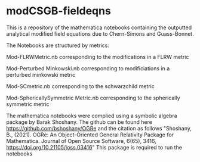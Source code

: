 # modCSGB-fieldeqns
This is a repository of the mathematica notebooks containing the outputted analytical modified field equations due to Chern-Simons and Guass-Bonnet.

The Notebooks are structured by metrics:

Mod-FLRWMetric.nb corresponding to the modifications in a FLRW metric

Mod-Perturbed Minkowski.nb corresponding to modificiations in a perturbed minkowski metric

Mod-SCmetric.nb corresponding to the schwarzchild metric

Mod-SphericallySymmetric Metric.nb corresponding to the spherically symmetric metric

The mathematica notebooks were complied using a symbolic algebra package by Barak Shoshany. The github can be found here https://github.com/bshoshany/OGRe and the citation as follows "Shoshany, B., (2021). OGRe: An Object-Oriented General Relativity Package for Mathematica. Journal of Open Source Software, 6(65), 3416, https://doi.org/10.21105/joss.03416"
This package is required to run the notebooks
